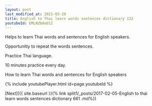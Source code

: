 ```yaml
---
layout: post
last_modified_at: 2021-03-29
title: English to Thai learn words sentences dictionary 132 
youtubeId: EMLNZb8oO1I
---
```

 
 
Helps to learn Thai words and sentences for English speakers.

Opportunitiy to repeat the words sentences. 

Practice Thai language. 
 
10 minutes practice every day. 
 
How to learn Thai words and sentences for English speakers 
 
{% include youtubePlayer.html id=page.youtubeId %}
 
 
[Next]({{ site.baseurl }}{% link  split1/_posts/2017-02-05-English to thai learn words sentences dictionary 661 .md%})
 
